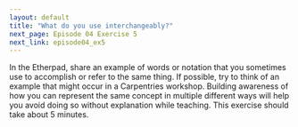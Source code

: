 ```yaml
---
layout: default
title: "What do you use interchangeably?"
next_page: Episode 04 Exercise 5
next_link: episode04_ex5
---
```


In the Etherpad, share an example of words or notation that you sometimes use to accomplish or refer to the same thing.
If possible, try to think of an example that might occur in a Carpentries workshop.
Building awareness of how you can represent the same concept in multiple different ways
will help you avoid doing so without explanation while teaching.
This exercise should take about 5 minutes.
